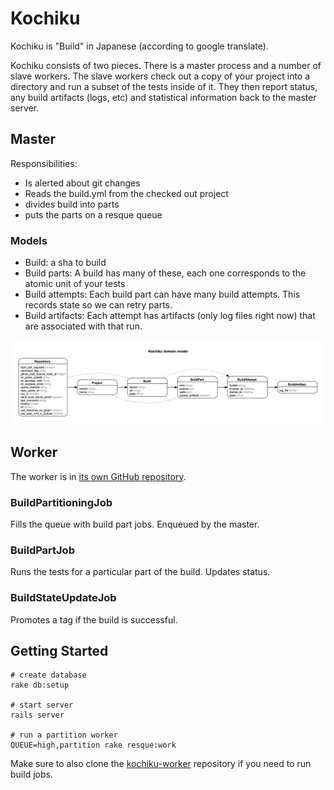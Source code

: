 Kochiku
=======

Kochiku is "Build" in Japanese (according to google translate).

Kochiku consists of two pieces. There is a master process and a number of slave
workers. The slave workers check out a copy of your project into a directory
and run a subset of the tests inside of it. They then report status, any build
artifacts (logs, etc) and statistical information back to the master server.


Master
------

Responsibilities:

 - Is alerted about git changes
 - Reads the build.yml from the checked out project
 - divides build into parts
 - puts the parts on a resque queue

### Models
 - Build: a sha to build
 - Build parts: A build has many of these, each one corresponds to the atomic unit of your tests
 - Build attempts: Each build part can have many build attempts. This records state so we can retry parts.
 - Build artifacts: Each attempt has artifacts (only log files right now) that are associated with that run.

![Entity Relationship Diagram](erd.png "ERD")

Worker
------

The worker is in [its own GitHub repository][kochiku-worker].

### BuildPartitioningJob
Fills the queue with build part jobs. Enqueued by the master.

### BuildPartJob
Runs the tests for a particular part of the build. Updates status.

### BuildStateUpdateJob
Promotes a tag if the build is successful.


Getting Started
---------------

    # create database
    rake db:setup

    # start server
    rails server

    # run a partition worker
    QUEUE=high,partition rake resque:work

Make sure to also clone the [kochiku-worker] repository if you need to run
build jobs.

[kochiku-worker]: https://github.com/square/kochiku-worker
